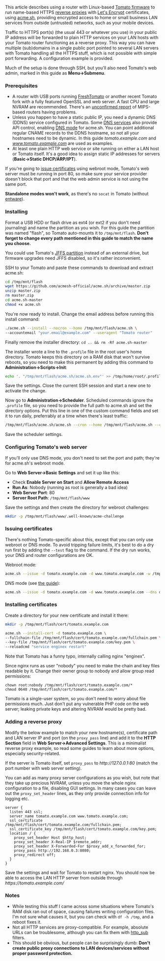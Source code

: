 This article describes using a router with Linux-based [Tomato firmware](https://en.wikipedia.org/wiki/Tomato_(firmware)) to run name-based HTTPS [reverse proxies](https://en.wikipedia.org/wiki/Reverse_proxy) with [Let's Encrypt](https://letsencrypt.org/) certificates, using [acme.sh](https://github.com/acmesh-official/acme.sh), providing encrypted access to home or small business LAN services from outside (untrusted) networks, such as your mobile devices.

Traffic to HTTPS port(s) (the usual 443 or whatever you use) in your public IP address will be forwarded to plain HTTP services on your LAN hosts with your Tomato router functioning as a reverse proxy. This way you can have multiple (sub)domains in a single public port pointed to several LAN servers with Tomato handling all the HTTPS stuff, which is not possible with simple port forwarding. A configuration example is provided.

Much of the setup is done through SSH, but you'll also need Tomato's web admin, marked in this guide as **Menu→Submenu**.

### Prerequisites
- A router with USB ports running [FreshTomato](https://www.linksysinfo.org/index.php?threads/fork-freshtomato-arm.74117/) or another recent Tomato fork with a fully featured OpenSSL and web server. A fast CPU and large NVRAM are recommended. There's an [unconfirmed report](https://github.com/acmesh-official/acme.sh/issues/1581#issuecomment-651678412) of MIPS-based routers having problems.
- Unless you happen to have a static public IP, you need a dynamic DNS (DDNS) service configured in Tomato. Some [DNS services](https://community.letsencrypt.org/t/dns-providers-who-easily-integrate-with-lets-encrypt-dns-validation/86438) also provide API control, enabling [DNS mode](https://github.com/acmesh-official/acme.sh/wiki/dnsapi) for acme.sh. You can point additional regular CNAME records to the DDNS hostname, so not all your hostnames need to be dynamic. In this guide _tomato.example.com_ and _www.tomato.example.com_ are used as examples.
- At least one plain HTTP web service or site running on either a LAN host or Tomato itself. It's a good idea to assign static IP addresses for servers (**Basic→Static DHCP/ARP/IPT**).

If you're going to [issue certificates](https://github.com/acmesh-official/acme.sh/wiki/How-to-issue-a-cert) using webroot mode, Tomato's web server must be running in port 80, so make sure your service provider doesn't block that port and that the web admin service is not using the same port.


**Standalone modes won't work**, as there's no `socat` in Tomato (without [entware](https://github.com/Entware/Entware/wiki)).


### Installing
Format a USB HDD or flash drive as ext4 (or ext2 if you don't need journaling) and name the partition as you wish. For this guide the partition was named "flash", so Tomato auto-mounts it to `/tmp/mnt/flash`. **Don't forget to change every path mentioned in this guide to match the name you choose.**

You could use Tomato's [JFFS partition](http://tomatousb.org/doc:jffs) instead of an external drive, but firmware upgrades need JFFS disabled, so it's rather inconvenient.

SSH to your Tomato and paste these commands to download and extract acme.sh:
```sh
cd /tmp/mnt/flash
wget https://github.com/acmesh-official/acme.sh/archive/master.zip
unzip master.zip
rm master.zip
cd acme.sh-master
chmod +x acme.sh
```
You're now ready to install. Change the email address before running this install command:
```sh
./acme.sh --install --nocron --home /tmp/mnt/flash/acme.sh \
--accountemail "your.email@example.com" --useragent "Tomato router"
```
Finally remove the installer directory: `cd .. && rm -Rf acme.sh-master`

The installer wrote a line to the `.profile` file in the root user's home directory. Tomato keeps this directory on a RAM disk that won't survive reboots, so you need to make this permanent by adding this command to **Administration→Scripts→Init**:
```sh
echo '. "/tmp/mnt/flash/acme.sh/acme.sh.env"' >> /tmp/home/root/.profile
```
Save the settings. Close the current SSH session and start a new one to activate the change.

Now go to **Administration→Scheduler**. Scheduled commands ignore the `.profile` file, so you need to provide the full path to acme.sh and set the directory options. Put this line in one of the custom command fields and set it to run daily, preferrably at a time when there's least traffic:
```sh
/tmp/mnt/flash/acme.sh/acme.sh --cron --home /tmp/mnt/flash/acme.sh --config-home /tmp/mnt/flash/acme.sh/conf
```
Save the scheduler settings.


### Configuring Tomato's web server
If you'll only use DNS mode, you don't need to set the port and path; they're for acme.sh's webroot mode.

Go to **Web Server→Basic Settings** and set it up like this:
- Check **Enable Server on Start** and **Allow Remote Access**
- **Run As**: Nobody (running as root is generally a bad idea)
- **Web Server Port**: 80
- **Server Root Path**: `/tmp/mnt/flash/www`

Save the settings and then create the directory for webroot challenges:
```sh
mkdir -p /tmp/mnt/flash/www/.well-known/acme-challenge
```


### Issuing certificates
There's nothing Tomato-specific about this, except that you can only use webroot or DNS mode. To avoid tripping failure limits, it's best to do a dry run first by adding the `--test` flag to the command. If the dry run works, your DNS and router configurations are OK.

Webroot mode:
```sh
acme.sh --issue -d tomato.example.com -d www.tomato.example.com -w /tmp/mnt/flash/www
```
DNS mode (see [the guide](https://github.com/acmesh-official/acme.sh/wiki/dnsapi)):
```sh
acme.sh --issue -d tomato.example.com -d www.tomato.example.com --dns dns_xxxx
```


### Installing certificates
Create a directory for your new certificate and install it there:
```sh
mkdir -p /tmp/mnt/flash/cert/tomato.example.com

acme.sh --install-cert -d tomato.example.com \
--fullchain-file /tmp/mnt/flash/cert/tomato.example.com/fullchain.pem \
--key-file /tmp/mnt/flash/cert/tomato.example.com/key.pem \
--reloadcmd "service enginex restart"
```
Note that Tomato has a funny typo, internally calling nginx "enginex".

Since nginx runs as user "nobody" you need to make the chain and key files readable by it. Change their owner group to nobody and allow group read permissions:
```
chown root:nobody /tmp/mnt/flash/cert/tomato.example.com/*
chmod 0640 /tmp/mnt/flash/cert/tomato.example.com/*
```
Tomato is a single-user system, so you don't need to worry about file permissions much. Just don't put any vulnerable PHP code on the web server; leaking private keys and altering NVRAM would be pretty bad.


### Adding a reverse proxy
Modify the below example to match your new hostname(s), certificate path and LAN server IP and port (on the `proxy_pass` line) and add it to the **HTTP Section** field in **Web Server→Advanced Settings**. This is a minimalist reverse proxy example, so read some guides to learn about more options, especially security-related.

If the server is Tomato itself, set `proxy_pass` to _http\://127.0.0.1:80_ (match the port number with web server setting).

You can add as many proxy server configurations as you wish, but note that they take up precious NVRAM, unless you move the whole nginx configuration to a file, disabling GUI settings. In many cases you can leave out the `proxy_set_header` lines, as they only provide connection info for logging etc.
```nginx
server {
  listen 443 ssl;
  server_name tomato.example.com www.tomato.example.com;
  ssl_certificate /tmp/mnt/flash/cert/tomato.example.com/fullchain.pem;
  ssl_certificate_key /tmp/mnt/flash/cert/tomato.example.com/key.pem;
  location / {
    proxy_set_header Host $http_host;
    proxy_set_header X-Real-IP $remote_addr;
    proxy_set_header X-Forwarded-For $proxy_add_x_forwarded_for;
    proxy_pass http://192.168.0.3:8080;
    proxy_redirect off;
  }
}
```
Save the settings and wait for Tomato to restart nginx. You should now be able to access the LAN HTTP server from outside through _https\://tomato.example.com/_


### Notes
- While testing this stuff I came across some situations where Tomato's RAM disk ran out of space, causing failures writing configuration files. I'm not sure what causes it, but you can check with `df -h /tmp`, and a reboot fixes it.
- Not all HTTP services are proxy-compatible. For example, absolute URLs can be troublesome, although you can fix them with [http_sub](https://nginx.org/en/docs/http/ngx_http_sub_module.html) filters.
- This should be obvious, but people can be surprisingly dumb: **Don't create public proxy connections to LAN devices/services without proper password protection.**